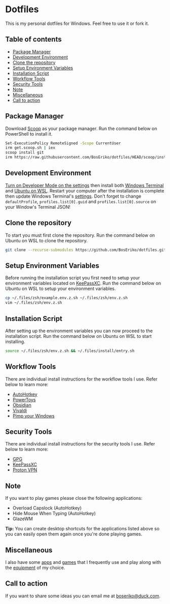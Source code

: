 # Dotfiles
This is my personal dotfiles for Windows. Feel free to use it or fork it.

## Table of contents
- [Package Manager](#package-manager)
- [Development Environment](#development-environment)
- [Clone the repository](#clone-the-repository)
- [Setup Environment Variables](#setup-environment-variables)
- [Installation Script](#installation-script)
- [Workflow Tools](#workflow-tools)
- [Security Tools](#security-tools)
- [Note](#note)
- [Miscellaneous](#miscellaneous)
- [Call to action](#call-to-action)

## Package Manager
Download [Scoop](https://scoop.sh/) as your package manager. Run the command below on PowerShell to install it.
``` sh
Set-ExecutionPolicy RemoteSigned -Scope CurrentUser
irm get.scoop.sh | iex
scoop install git
irm https://raw.githubusercontent.com/BosEriko/dotfiles/HEAD/scoop/install.sh | iex
```

## Development Environment
[Turn on Developer Mode on the settings](markdown/enable-developer-mode.md) then install both [Windows Terminal](https://apps.microsoft.com/store/detail/windows-terminal/9N0DX20HK701) and [Ubuntu on WSL](https://ubuntu.com/tutorials/install-ubuntu-on-wsl2-on-windows-10#1-overview). Restart your computer after the installation is complete then update Windows Terminal's [settings](windows-terminal/settings.json). Don't forget to change `defaultProfile`, `profiles.list[0].guid` and `profiles.list[0].source` on your Window's Terminal JSON!

## Clone the repository
To start you must first clone the repository. Run the command below on Ubuntu on WSL to clone the repository.
``` sh
git clone --recurse-submodules https://github.com/BosEriko/dotfiles.git ~/.files
```

## Setup Environment Variables
Before running the installation script you first need to setup your environment variables located on [KeePassXC](markdown/readme/keepassxc.md). Run the command below on Ubuntu on WSL to setup your environment variables.
``` sh
cp ~/.files/zsh/example.env.z.sh ~/.files/zsh/env.z.sh
vim ~/.files/zsh/env.z.sh
```

## Installation Script
After setting up the environment variables you can now proceed to the installation script. Run the command below on Ubuntu on WSL to start installing.
``` sh
source ~/.files/zsh/env.z.sh && ~/.files/install/entry.sh
```

## Workflow Tools
There are individual install instructions for the workflow tools I use. Refer below to learn more:
- [AutoHotkey](markdown/readme/autohotkey.md)
- [PowerToys](markdown/readme/powertoys.md)
- [Obsidian](markdown/readme/obsidian.md)
- [Vivaldi](markdown/readme/vivaldi.md)
- [Pimp your Windows](markdown/readme/pimp-your-windows.md)

## Security Tools
There are individual install instructions for the security tools I use. Refer below to learn more:
- [GPG](markdown/readme/gpg.md)
- [KeePassXC](markdown/readme/keepassxc.md)
- [Proton VPN](markdown/readme/proton-vpn.md)

## Note
If you want to play games please close the following applications:

- Overload Capslock (AutoHotkey)
- Hide Mouse When Typing (AutoHotkey)
- GlazeWM

**Tip:** You can create desktop shortcuts for the applications listed above so you can easily open them again once you're done playing games.

## Miscellaneous
I also have some [apps](markdown/apps.md) and [games](markdown/games.md) that I frequently use and play along with the [equipment](markdown/equipment.md) of my choice.

## Call to action
If you want to share some ideas you can email me at boseriko@duck.com.
